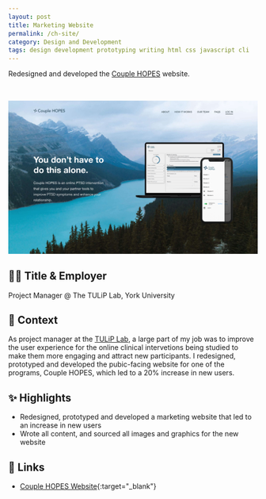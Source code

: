 ```yaml
---
layout: post
title: Marketing Website
permalink: /ch-site/
category: Design and Development
tags: design development prototyping writing html css javascript cli
---
```


Redesigned and developed the [Couple HOPES](https://couplehopes.com/) website.

<a href="https://www.couplehopes.com" target="_blank"><img src="/assets/images/CH-site.png" class="table-wrapper" style="width:100%; max-height:20rem; object-fit:cover; overflow-y:clip; object-position: 100% 0; margin-top:2rem;" /></a>

## 👩‍💻 Title & Employer

Project Manager @ The TULiP Lab, York University

## 📌 Context

As project manager at the [TULiP Lab](https://www.tuliplab.ca/), a large part of my job was to improve the user experience for the online clinical intervetions being studied to make them more engaging and attract new participants. I redesigned, prototyped and developed the pubic-facing website for one of the programs, Couple HOPES, which led to a 20% increase in new users.

## ✨ Highlights

- Redesigned, prototyped and developed a marketing website that led to an increase in new users
- Wrote all content, and sourced all images and graphics for the new website

## 🔗 Links

- [Couple HOPES Website](https://couplehopes.com/){:target="_blank"}
